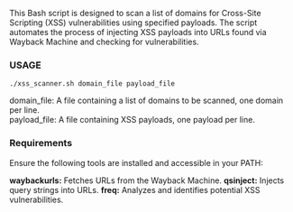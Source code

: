 This Bash script is designed to scan a list of domains for Cross-Site Scripting (XSS) vulnerabilities using specified payloads. The script automates the process of injecting XSS payloads into URLs found via Wayback Machine and checking for vulnerabilities.


### USAGE
```./xss_scanner.sh domain_file payload_file```

domain_file: A file containing a list of domains to be scanned, one domain per line.  
payload_file: A file containing XSS payloads, one payload per line.  


### Requirements
Ensure the following tools are installed and accessible in your PATH:

**waybackurls:** Fetches URLs from the Wayback Machine.
**qsinject:** Injects query strings into URLs.
**freq:** Analyzes and identifies potential XSS vulnerabilities.

